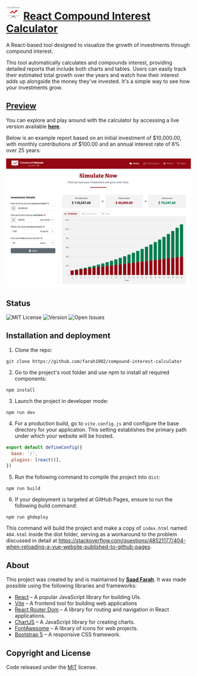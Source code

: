 # <img src="public/icon.svg" height="40px"> [React Compound Interest Calculator](https://github.com/farah1902/compound-interest-calculator/) 

A React-based tool designed to visualize the growth of investments through compound interest. 

This tool automatically calculates and compounds interest, providing detailed reports that include both charts and tables. Users can easily track their estimated total growth over the years and watch how their interest adds up alongside the money they've invested. It's a simple way to see how your investments grow.

## [Preview](https://farah1902.github.io/compound-interest-calculator/)
You can explore and play around with the calculator by accessing a live version available **[here](https://github.com/farah1902/compound-interest-calculator/)**.

Below is an example report based on an initial investment of $10,000.00, with monthly contributions of $100.00 and an annual interest rate of 6% over 25 years:

![alt tag1](screenshots/preview.png)

## Status
![MIT License](https://img.shields.io/badge/License-MIT-blue.svg)
![Version](https://img.shields.io/badge/version-1.1.0-red.svg)
![Open Issues](https://img.shields.io/github/issues/ryanbalieiro/react-compound-interest-calculator.svg)

## Installation and deployment

1. Clone the repo:
```
git clone https://github.com/farah1902/compound-interest-calculator
```

2. Go to the project's root folder and use npm to install all required components:
```
npm install
```

3. Launch the project in developer mode:
```
npm run dev
```

4. For a production build, go to `vite.config.js` and configure the base directory for your application. This setting establishes the primary path under which your website will be hosted.
```js
export default defineConfig({
  base: '/',
  plugins: [react()],
})
```

5. Run the following command to compile the project into `dist`:
```
npm run build
```

6. If your deployment is targeted at GitHub Pages, ensure to run the following build command:
```
npm run ghdeploy
```

This command will build the project and make a copy of `index.html` named `404.html` inside the dist folder, serving as a workaround to the problem discussed in detail at https://stackoverflow.com/questions/48521177/404-when-reloading-a-vue-website-published-to-github-pages.

## About

This project was created by and is maintained by **[Saad Farah](https://github.com/saadfrh/)**. It was made possible using the following libraries and frameworks:
- [React](https://reactjs.org/) – A popular JavaScript library for building UIs.
- [Vite](https://vitejs.dev/) – A frontend tool for building web applications
- [React Router Dom](https://reactrouter.com/) – A library for routing and navigation in React applications.
- [ChartJS](https://www.chartjs.org/) – A JavaScript library for creating charts.
- [FontAwesome](https://fontawesome.com/) – A library of icons for web projects.
- [Bootstrap 5](https://getbootstrap.com/) – A responsive CSS framework.

## Copyright and License

Code released under the [MIT](https://github.com/farah1902/compound-interest-calculator/blob/master/LICENSE) license.
